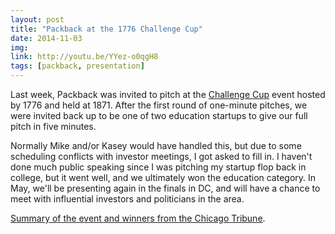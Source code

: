 ```yaml
---
layout: post
title: "Packback at the 1776 Challenge Cup"
date: 2014-11-03
img: 
link: http://youtu.be/YYez-o0qgH8
tags: [packback, presentation]
---
```

Last week, Packback was invited to pitch at the [Challenge Cup](http://challengecup.1776dc.com/) event hosted by 1776 and held at 1871. After the first round of one-minute pitches, we were invited back up to be one of two education startups to give our full pitch in five minutes.

Normally Mike and/or Kasey would have handled this, but due to some scheduling conflicts with investor meetings, I got asked to fill in. I haven't done much public speaking since I was pitching my startup flop back in college, but it went well, and we ultimately won the education category. In May, we'll be presenting again in the finals in DC, and will have a chance to meet with influential investors and politicians in the area.

[Summary of the event and winners from the Chicago Tribune](http://www.chicagotribune.com/bluesky/originals/chi-challenge-cup-1776-1871-bsi-20141030-story.html).
